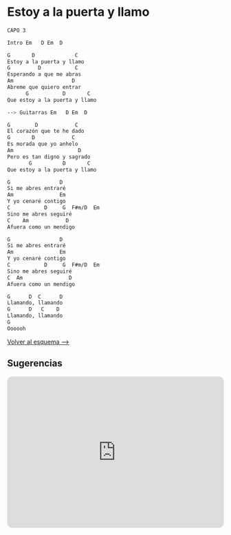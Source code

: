 # Estoy a la puerta y llamo

```bash
CAPO 3

Intro Em   D Em  D

G       D             C
Estoy a la puerta y llamo
G         D           C
Esperando a que me abras
Am                   D
Abreme que quiero entrar
      G           D       C
Que estoy a la puerta y llamo

--> Guitarras Em   D Em  D

G        D            C
El corazón que te he dado
G       D            C
Es morada que yo anhelo
Am                     D
Pero es tan digno y sagrado
       G          D       C
Que estoy a la puerta y llamo

G                D
Si me abres entraré
Am               Em
Y yo cenaré contigo
C           D     G  F#m/D  Em
Sino me abres seguiré
C    Am            D
Afuera como un mendigo

G                D
Si me abres entraré
Am               Em
Y yo cenaré contigo
C           D     G  F#m/D  Em
Sino me abres seguiré
C  Am               D
Afuera como un mendigo

G      D  C      D
Llamando, llamando
G      D   C    D
Llamando, llamando
G
Oooooh

```

[Volver al esquema -->](../miercoles.md)

## Sugerencias

<iframe style="border-radius:12px" src="https://open.spotify.com/embed/track/4bjsp9L4sWREYUkZU8nc6e?utm_source=generator" width="100%" height="352" frameBorder="0" allowfullscreen="" allow="autoplay; clipboard-write; encrypted-media; fullscreen; picture-in-picture" loading="lazy"></iframe>
